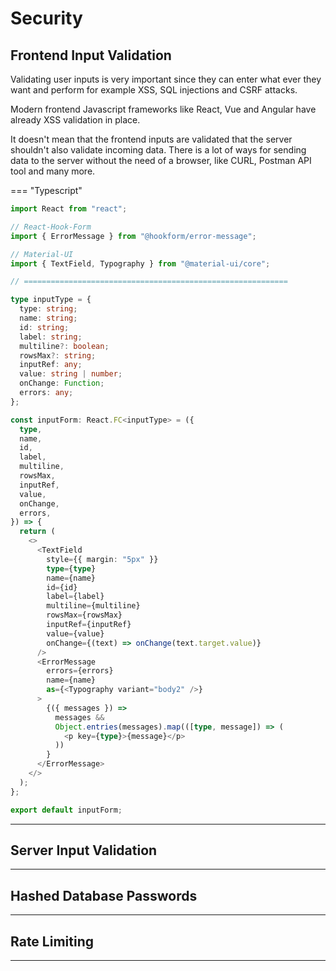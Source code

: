 # Security

## Frontend Input Validation

Validating user inputs is very important since they can enter what ever they want and perform for example XSS, SQL injections and CSRF attacks.

Modern frontend Javascript frameworks like React, Vue and Angular have already XSS validation in place.

It doesn't mean that the frontend inputs are validated that the server shouldn't also validate incoming data. There is a lot of ways for sending data to the server without the need of a browser, like CURL, Postman API tool and many more.

=== "Typescript"

```typescript
import React from "react";

// React-Hook-Form
import { ErrorMessage } from "@hookform/error-message";

// Material-UI
import { TextField, Typography } from "@material-ui/core";

// ===========================================================

type inputType = {
  type: string;
  name: string;
  id: string;
  label: string;
  multiline?: boolean;
  rowsMax?: string;
  inputRef: any;
  value: string | number;
  onChange: Function;
  errors: any;
};

const inputForm: React.FC<inputType> = ({
  type,
  name,
  id,
  label,
  multiline,
  rowsMax,
  inputRef,
  value,
  onChange,
  errors,
}) => {
  return (
    <>
      <TextField
        style={{ margin: "5px" }}
        type={type}
        name={name}
        id={id}
        label={label}
        multiline={multiline}
        rowsMax={rowsMax}
        inputRef={inputRef}
        value={value}
        onChange={(text) => onChange(text.target.value)}
      />
      <ErrorMessage
        errors={errors}
        name={name}
        as={<Typography variant="body2" />}
      >
        {({ messages }) =>
          messages &&
          Object.entries(messages).map(([type, message]) => (
            <p key={type}>{message}</p>
          ))
        }
      </ErrorMessage>
    </>
  );
};

export default inputForm;
```

<hr/>

## Server Input Validation

<hr/>

## Hashed Database Passwords

<hr/>

## Rate Limiting

<hr/>

